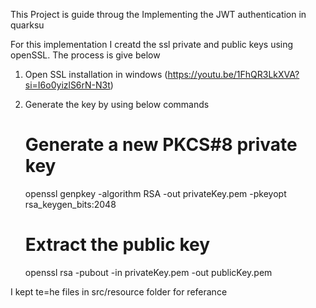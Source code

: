 This Project is guide throug the Implementing the JWT authentication in quarksu

For this implementation I creatd the ssl private and public keys using openSSL. The process is give below 
  1. Open SSL installation in windows (https://youtu.be/1FhQR3LkXVA?si=I6o0yizlS6rN-N3t)
  2. Generate the key by using below commands 
      # Generate a new PKCS#8 private key
      openssl genpkey -algorithm RSA -out privateKey.pem -pkeyopt rsa_keygen_bits:2048

      # Extract the public key
      openssl rsa -pubout -in privateKey.pem -out publicKey.pem

I kept te=he files in src/resource folder for referance 
